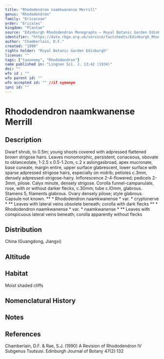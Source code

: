 ```yaml
---
title: "Rhododendron naamkwanense Merrill"
genus: "Rhododendron"
family: "Ericaceae"
order: "Ericales"
kingdom: "Plantae"
source: "Edinburgh Rhododendron Monographs – Royal Botanic Garden Edinburgh"
identifier: "https://data.rbge.org.uk/service/factsheets/Edinburgh_Rhododendron_Monographs.xhtml"
author: "Chamberlain, D.F."
created: "1990"
rights holder: "Royal Botanic Garden Edinburgh"
license: ""
tags: ["taxonomy", "Rhododendron"]
name published in: "Lingnan Sci. J. 13:42 (1934)"
doi: ""
wfo id : ""
wfo parent id: ""
wfo accepted id: "" //if synonym                      
ipni id: ""
---
```


                       

# Rhododendron naamkwanense Merrill

## Description
Dwarf shrub, to 0.5m; young shoots covered with adpressed flattened brown strigose hairs. Leaves monomorphic, persistent, coriaceous, obovate to oblanceolate, 1-2.5 x 0.5-1.2cm, c.2 x aslongasbroad, apex mucronate, base cuneate, margin entire, upper surface glabrescent, lower surface with sparse adpressed strigose hairs, especially on midrib; petioles c.3mm, densely adpressed-strigose-hairy. Inflorescence 2-4-flowered; pedicels 2-3mm, pilose. Calyx minute, densely strigose. Corolla funnel-campanulate, rose, with or without darker flecks, c.30mm; tube c.lOmm, glabrous. Stamens 5, filaments glabrous. Ovary densely pilose; style glabrous. Capsule not known. ** * Rhododendron naamkwanense * var. * cryptonerve * ** Leaves with lateral veins obsolete beneath; corolla with dark flecks ** * Rhododendron naamkwanense * var. * naamkwanense * ** Leaves with conspicuous lateral veins beneath; corolla apparently without flecks

## Distribution
China (Guangdong, Jiangxi)

## Altitude


## Habitat
Moist shaded cliffs

## Nomenclatural History

                       
## Notes


## References

Chamberlain, D.F. & Rae, S.J. (1990) A Revision of Rhododendron IV Subgenus Tsutsusi. Edinburgh Journal of Botany 47(2):132
